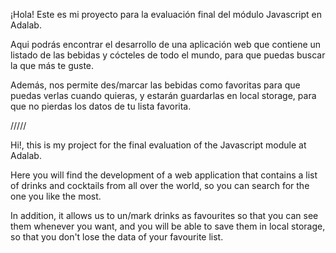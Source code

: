 ¡Hola! Este es mi proyecto para la evaluación final del módulo Javascript en Adalab.

Aqui podrás encontrar el desarrollo de una aplicación web que contiene un listado de las bebidas y cócteles de todo el mundo, para que puedas buscar la que más te guste.

Además, nos permite des/marcar las bebidas como favoritas para que puedas verlas cuando quieras, y estarán guardarlas en local storage, para que no pierdas los datos de tu lista favorita.

/////

Hi!, this is my project for the final evaluation of the Javascript module at Adalab.

Here you will find the development of a web application that contains a list of drinks and cocktails from all over the world, so you can search for the one you like the most.

In addition, it allows us to un/mark drinks as favourites so that you can see them whenever you want, and you will be able to save them in local storage, so that you don't lose the data of your favourite list.
